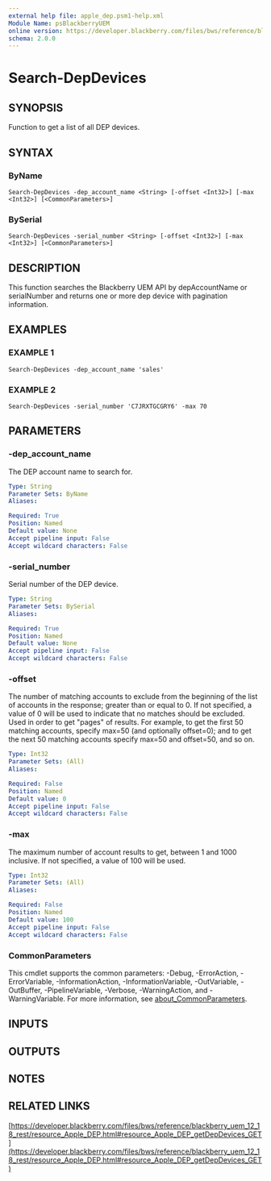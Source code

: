 ```yaml
---
external help file: apple_dep.psm1-help.xml
Module Name: psBlackberryUEM
online version: https://developer.blackberry.com/files/bws/reference/blackberry_uem_12_18_rest/resource_Apple_DEP.html#resource_Apple_DEP_getDepDevices_GET
schema: 2.0.0
---
```


# Search-DepDevices

## SYNOPSIS
Function to get a list of all DEP devices.

## SYNTAX

### ByName
```
Search-DepDevices -dep_account_name <String> [-offset <Int32>] [-max <Int32>] [<CommonParameters>]
```

### BySerial
```
Search-DepDevices -serial_number <String> [-offset <Int32>] [-max <Int32>] [<CommonParameters>]
```

## DESCRIPTION
This function searches the Blackberry UEM API by depAccountName or serialNumber and 
returns one or more dep device with pagination information.

## EXAMPLES

### EXAMPLE 1
```
Search-DepDevices -dep_account_name 'sales'
```

### EXAMPLE 2
```
Search-DepDevices -serial_number 'C7JRXTGCGRY6' -max 70
```

## PARAMETERS

### -dep_account_name
The DEP account name to search for.

```yaml
Type: String
Parameter Sets: ByName
Aliases:

Required: True
Position: Named
Default value: None
Accept pipeline input: False
Accept wildcard characters: False
```

### -serial_number
Serial number of the DEP device.

```yaml
Type: String
Parameter Sets: BySerial
Aliases:

Required: True
Position: Named
Default value: None
Accept pipeline input: False
Accept wildcard characters: False
```

### -offset
The number of matching accounts to exclude from the beginning of the list of accounts 
in the response; greater than or equal to 0.
If not specified, a value of 0 will be used 
to indicate that no matches should be excluded.
Used in order to get "pages" of results. 
For example, to get the first 50 matching accounts, specify max=50 (and optionally offset=0); 
and to get the next 50 matching accounts specify max=50 and offset=50, and so on.

```yaml
Type: Int32
Parameter Sets: (All)
Aliases:

Required: False
Position: Named
Default value: 0
Accept pipeline input: False
Accept wildcard characters: False
```

### -max
The maximum number of account results to get, between 1 and 1000 inclusive. 
If not specified, a value of 100 will be used.

```yaml
Type: Int32
Parameter Sets: (All)
Aliases:

Required: False
Position: Named
Default value: 100
Accept pipeline input: False
Accept wildcard characters: False
```

### CommonParameters
This cmdlet supports the common parameters: -Debug, -ErrorAction, -ErrorVariable, -InformationAction, -InformationVariable, -OutVariable, -OutBuffer, -PipelineVariable, -Verbose, -WarningAction, and -WarningVariable. For more information, see [about_CommonParameters](http://go.microsoft.com/fwlink/?LinkID=113216).

## INPUTS

## OUTPUTS

## NOTES

## RELATED LINKS

[https://developer.blackberry.com/files/bws/reference/blackberry_uem_12_18_rest/resource_Apple_DEP.html#resource_Apple_DEP_getDepDevices_GET](https://developer.blackberry.com/files/bws/reference/blackberry_uem_12_18_rest/resource_Apple_DEP.html#resource_Apple_DEP_getDepDevices_GET)

